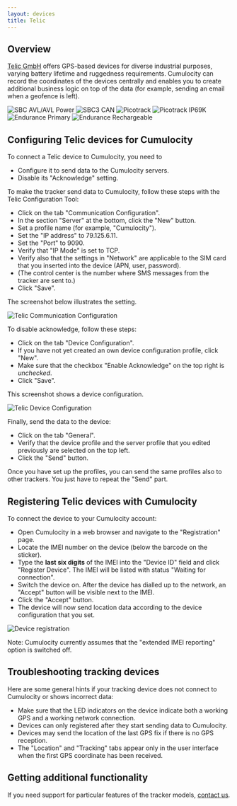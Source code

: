 ```yaml
---
layout: devices
title: Telic
---
```


## Overview

[Telic GmbH](http://en.telic.de/) offers GPS-based devices for diverse industrial purposes, varying battery lifetime and ruggedness requirements. Cumulocity can record the coordinates of the devices centrally and enables you to create additional business logic on top of the data (for example, sending an email when a geofence is left).

<img src="/guides/devices/telic/sbc_avl_m.jpg" alt="SBC AVL/AVL Power" style="display: inline">
<img src="/guides/devices/telic/sbc3_can.jpg" alt="SBC3 CAN" style="display: inline">
<img src="/guides/devices/telic/picotrack.jpg" alt="Picotrack" style="display: inline">
<img src="/guides/devices/telic/picotrack_ip69k.jpg" alt="Picotrack IP69K" style="display: inline">
<img src="/guides/devices/telic/endurance_primary.jpg" alt="Endurance Primary" style="display: inline">
<img src="/guides/devices/telic/endurance.jpg" alt="Endurance Rechargeable" style="display: inline">

## Configuring Telic devices for Cumulocity

To connect a Telic device to Cumulocity, you need to

* Configure it to send data to the Cumulocity servers.
* Disable its "Acknowledge" setting.

To make the tracker send data to Cumulocity, follow these steps with the Telic Configuration Tool:

* Click on the tab "Communication Configuration". 
* In the section "Server" at the bottom, click the "New" button. 
* Set a profile name (for example, "Cumulocity").
* Set the "IP address" to 79.125.6.11.
* Set the "Port" to 9090.
* Verify that "IP Mode" is set to TCP.
* Verify also that the settings in "Network" are applicable to the SIM card that you inserted into the device (APN, user, password).
* (The control center is the number where SMS messages from the tracker are sent to.)
* Click "Save".

The screenshot below illustrates the setting.

![Telic Communication Configuration](/guides/devices/telic/teliccommconf.png)

To disable acknowledge, follow these steps:

* Click on the tab "Device Configuration".
* If you have not yet created an own device configuration profile, click "New".
* Make sure that the checkbox "Enable Acknowledge" on the top right is *unchecked*.
* Click "Save".

This screenshot shows a device configuration.

![Telic Device Configuration](/guides/devices/telic/telicdevconf.png)

Finally, send the data to the device:

* Click on the tab "General".
* Verify that the device profile and the server profile that you edited previously are selected on the top left.
* Click the "Send" button.

Once you have set up the profiles, you can send the same profiles also to other trackers. You just have to repeat the "Send" part.

## Registering Telic devices with Cumulocity

To connect the device to your Cumulocity account:

* Open Cumulocity in a web browser and navigate to the "Registration" page. 
* Locate the IMEI number on the device (below the barcode on the sticker). 
* Type the **last six digits** of the IMEI into the "Device ID" field and click "Register Device". The IMEI will be listed with status "Waiting for connection".
* Switch the device on. After the device has dialled up to the network, an "Accept" button will be visible next to the IMEI.
* Click the "Accept" button.
* The device will now send location data according to the device configuration that you set. 

![Device registration](/guides/devices/telic/telicregistration.png)

Note: Cumulocity currently assumes that the "extended IMEI reporting" option is switched off.

## Troubleshooting tracking devices

Here are some general hints if your tracking device does not connect to Cumulocity or shows incorrect data:

* Make sure that the LED indicators on the device indicate both a working GPS and a working network connection.
* Devices can only registered after they start sending data to Cumulocity.
* Devices may send the location of the last GPS fix if there is no GPS reception.
* The "Location" and "Tracking" tabs appear only in the user interface when the first GPS coordinate has been received.

## Getting additional functionality

If you need support for particular features of the tracker models, [contact us](mailto:info@cumulocity.com).

